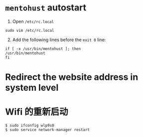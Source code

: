 # `mentohust` autostart


1. Open `/etc/rc.local`
```
sudo vim /etc/rc.local
```

2. Add the following lines before the `exit 0` line:

```
if [ -x /usr/bin/mentohust ]; then
/usr/bin/mentohust
fi
```

# Redirect the website address in system level


# Wifi 的重新启动

```
$ sudo ifconfig wlp9s0
$ sudo service network-manager restart
```



